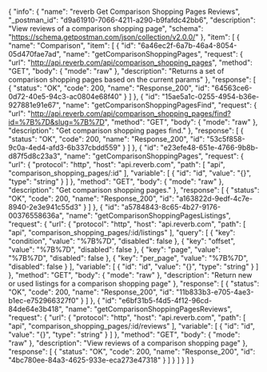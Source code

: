 {
  "info": {
    "name": "reverb Get Comparison Shopping Pages Reviews",
    "_postman_id": "d9a61910-7066-4211-a290-b9fafdc42bb6",
    "description": "View reviews of a comparison shopping page",
    "schema": "https://schema.getpostman.com/json/collection/v2.0.0/"
  },
  "item": [
    {
      "name": "Comparison",
      "item": [
        {
          "id": "6a46ec2f-6a7b-46a4-8054-05d470fae7ad",
          "name": "getComparisonShoppingPages",
          "request": {
            "url": "http://api.reverb.com/api/comparison_shopping_pages",
            "method": "GET",
            "body": {
              "mode": "raw"
            },
            "description": "Returns a set of comparison shopping pages based on the current params"
          },
          "response": [
            {
              "status": "OK",
              "code": 200,
              "name": "Response_200",
              "id": "64563ce6-0d72-40e5-94c3-ac0804e68f40"
            }
          ]
        },
        {
          "id": "15ae5a1c-0255-4954-b36e-927881e91e67",
          "name": "getComparisonShoppingPagesFind",
          "request": {
            "url": "http://api.reverb.com/api/comparison_shopping_pages/find?id=%7B%7D&slug=%7B%7D",
            "method": "GET",
            "body": {
              "mode": "raw"
            },
            "description": "Get comparison shopping pages find."
          },
          "response": [
            {
              "status": "OK",
              "code": 200,
              "name": "Response_200",
              "id": "53c5f858-9c0a-4ed4-afd3-6b337cbdd559"
            }
          ]
        },
        {
          "id": "e23efe48-651e-4766-9b8b-d87f5d8c23a3",
          "name": "getComparisonShoppingPages",
          "request": {
            "url": {
              "protocol": "http",
              "host": "api.reverb.com",
              "path": [
                "api",
                "comparison_shopping_pages/:id"
              ],
              "variable": [
                {
                  "id": "id",
                  "value": "{}",
                  "type": "string"
                }
              ]
            },
            "method": "GET",
            "body": {
              "mode": "raw"
            },
            "description": "Get comparison shopping pages."
          },
          "response": [
            {
              "status": "OK",
              "code": 200,
              "name": "Response_200",
              "id": "a163822d-9edf-4c7e-8940-2e3e941c55d3"
            }
          ]
        },
        {
          "id": "a5784843-8c65-4b27-9176-00376558636a",
          "name": "getComparisonShoppingPagesListings",
          "request": {
            "url": {
              "protocol": "http",
              "host": "api.reverb.com",
              "path": [
                "api",
                "comparison_shopping_pages/:id/listings"
              ],
              "query": [
                {
                  "key": "condition",
                  "value": "%7B%7D",
                  "disabled": false
                },
                {
                  "key": "offset",
                  "value": "%7B%7D",
                  "disabled": false
                },
                {
                  "key": "page",
                  "value": "%7B%7D",
                  "disabled": false
                },
                {
                  "key": "per_page",
                  "value": "%7B%7D",
                  "disabled": false
                }
              ],
              "variable": [
                {
                  "id": "id",
                  "value": "{}",
                  "type": "string"
                }
              ]
            },
            "method": "GET",
            "body": {
              "mode": "raw"
            },
            "description": "Return new or used listings for a comparison shopping page"
          },
          "response": [
            {
              "status": "OK",
              "code": 200,
              "name": "Response_200",
              "id": "11b833b3-e705-4ae3-b1ec-e752966327f0"
            }
          ]
        },
        {
          "id": "e6bf31b5-f4d5-4f12-96cd-84de64e3b418",
          "name": "getComparisonShoppingPagesReviews",
          "request": {
            "url": {
              "protocol": "http",
              "host": "api.reverb.com",
              "path": [
                "api",
                "comparison_shopping_pages/:id/reviews"
              ],
              "variable": [
                {
                  "id": "id",
                  "value": "{}",
                  "type": "string"
                }
              ]
            },
            "method": "GET",
            "body": {
              "mode": "raw"
            },
            "description": "View reviews of a comparison shopping page"
          },
          "response": [
            {
              "status": "OK",
              "code": 200,
              "name": "Response_200",
              "id": "4bc780ee-84a3-4625-933e-eca273e47318"
            }
          ]
        }
      ]
    }
  ]
}